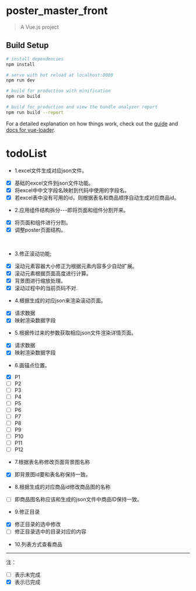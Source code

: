 # poster_master_front

> A Vue.js project

## Build Setup

``` bash
# install dependencies
npm install

# serve with hot reload at localhost:8080
npm run dev

# build for production with minification
npm run build

# build for production and view the bundle analyzer report
npm run build --report
```

For a detailed explanation on how things work, check out the [guide](http://vuejs-templates.github.io/webpack/) and [docs for vue-loader](http://vuejs.github.io/vue-loader).

# todoList
- 1.excel文件生成对应json文件。
- [x] 基础的excel文件到json文件功能。
- [x] 将excel中中文字段名映射到代码中使用的字段名。
- [x] 若excel表中没有可用的id，则根据表名和商品顺序自动生成对应商品id。
&nbsp;

- 2.应用组件结构拆分---即将页面和组件分割开来。
- [x] 将页面和组件进行分割。 
- [x] 调整poster页面结构。
<br />


- 3.修正滚动功能;
- [x] 滚动元素容器大小修正为根据元素内容多少自动扩展。
- [x] 滚动元素根据页面高度进行计算。
- [x] 背景图进行缩放处理。
- [x] 滚动过程中的当前页码不对.       

- 4.根据生成的对应json来渲染滚动页面。
- [x] 请求数据
- [x] 映射渲染数据字段

- 5.根据传过来的参数获取相应json文件渲染详情页面。
- [x] 请求数据
- [x] 映射渲染数据字段         

- 6.画锚点位置。
- [x] P1
- [ ] P2
- [ ] P3
- [ ] P4
- [ ] P5
- [ ] P6
- [ ] P7
- [ ] P8
- [ ] P9
- [ ] P10
- [ ] P11
- [ ] P12

- 7.根据表名称修改页面背景图名称
- [x] 即背景图id要和表名称保持一致。

- 8.根据生成的对应商品id修改商品图的名称
- [ ] 即商品图名称应该和生成的json文件中商品ID保持一致。

- 9.修正目录
- [x] 修正目录的选中修改
- [ ] 修正目录选中的目录对应的内容

- 10.列表方式查看商品  

--------------------

注：
- [ ]  表示未完成
- [x] 表示已完成
